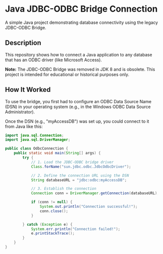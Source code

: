 # Java JDBC-ODBC Bridge Connection

A simple Java project demonstrating database connectivity using the legacy JDBC-ODBC Bridge.

## Description

This repository shows how to connect a Java application to any database that has an ODBC driver (like Microsoft Access).

**Note:** The JDBC-ODBC Bridge was removed in JDK 8 and is obsolete. This project is intended for educational or historical purposes only.

## How It Worked

To use the bridge, you first had to configure an ODBC Data Source Name (DSN) in your operating system (e.g., in the Windows ODBC Data Source Administrator).

Once the DSN (e.g., "myAccessDB") was set up, you could connect to it from Java like this:

```java
import java.sql.Connection;
import java.sql.DriverManager;

public class OdbcConnection {
    public static void main(String[] args) {
        try {
            // 1. Load the JDBC-ODBC bridge driver
            Class.forName("sun.jdbc.odbc.JdbcOdbcDriver");

            // 2. Define the connection URL using the DSN
            String databaseURL = "jdbc:odbc:myAccessDB";

            // 3. Establish the connection
            Connection conn = DriverManager.getConnection(databaseURL);

            if (conn != null) {
                System.out.println("Connection successful!");
                conn.close();
            }

        } catch (Exception e) {
            System.err.println("Connection failed!");
            e.printStackTrace();
        }
    }
}
